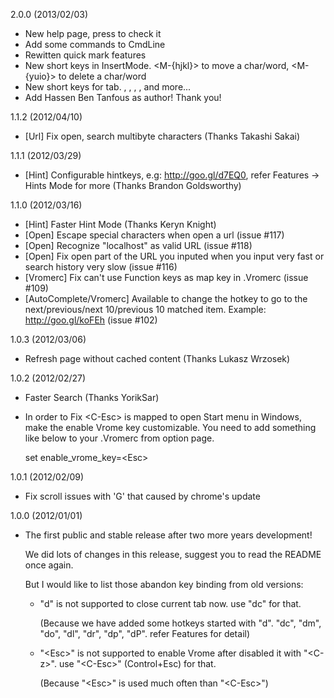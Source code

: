 2.0.0 (2013/02/03)

- New help page, press <F1> to check it
- Add some commands to CmdLine
- Rewitten quick mark features
- New short keys in InsertMode. <M-{hjkl}> to move a char/word, <M-{yuio}> to delete a char/word
- New short keys for tab. <ge>, <gq>, <dW>, <gm>, <gM> and more...
- Add Hassen Ben Tanfous as author! Thank you!

1.1.2 (2012/04/10)

- [Url] Fix open, search multibyte characters (Thanks Takashi Sakai)

1.1.1 (2012/03/29)

- [Hint] Configurable hintkeys, e.g: http://goo.gl/d7EQ0, refer Features -\> Hints Mode for more (Thanks Brandon Goldsworthy)

1.1.0 (2012/03/16)

- [Hint] Faster Hint Mode (Thanks Keryn Knight)
- [Open] Escape special characters when open a url (issue #117)
- [Open] Recognize "localhost" as valid URL (issue #118)
- [Open] Fix open part of the URL you inputed when you input very fast or search history very slow (issue #116)
- [Vromerc] Fix can't use Function keys as map key in .Vromerc (issue #109)
- [AutoComplete/Vromerc] Available to change the hotkey to go to the next/previous/next 10/previous 10 matched item. Example: http://goo.gl/koFEh (issue #102)

1.0.3 (2012/03/06)

- <C-r> Refresh page without cached content (Thanks Lukasz Wrzosek)

1.0.2 (2012/02/27)

- Faster Search (Thanks YorikSar)
- In order to Fix \<C-Esc\> is mapped to open Start menu in Windows, make the enable Vrome key customizable.
  You need to add something like below to your .Vromerc from option page.

   set enable\_vrome\_key=\<Esc\>

1.0.1 (2012/02/09)

- Fix scroll issues with 'G' that caused by chrome's update

1.0.0 (2012/01/01)

- The first public and stable release after two more years development!

  We did lots of changes in this release, suggest you to read the README once again.

  But I would like to list those abandon key binding from old versions:
  *  "d" is not supported to close current tab now. use "dc" for that.

     (Because we have added some hotkeys started with "d".  "dc", "dm", "do", "dl", "dr", "dp", "dP". refer Features for detail)
  *  "\<Esc\>" is not supported to enable Vrome after disabled it with "\<C-z\>". use "\<C-Esc\>" (Control+Esc) for that.

     (Because "\<Esc\>" is used much often than "\<C-Esc\>")
